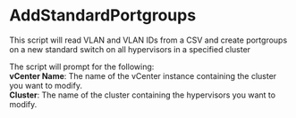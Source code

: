 AddStandardPortgroups
=====================
This script will read VLAN and VLAN IDs from a CSV and create portgroups on a new standard switch on all hypervisors in a specified cluster

The script will prompt for the following:  
**vCenter Name**: The name of the vCenter instance containing the cluster you want to modify.  
**Cluster**: The name of the cluster containing the hypervisors you want to modify.
